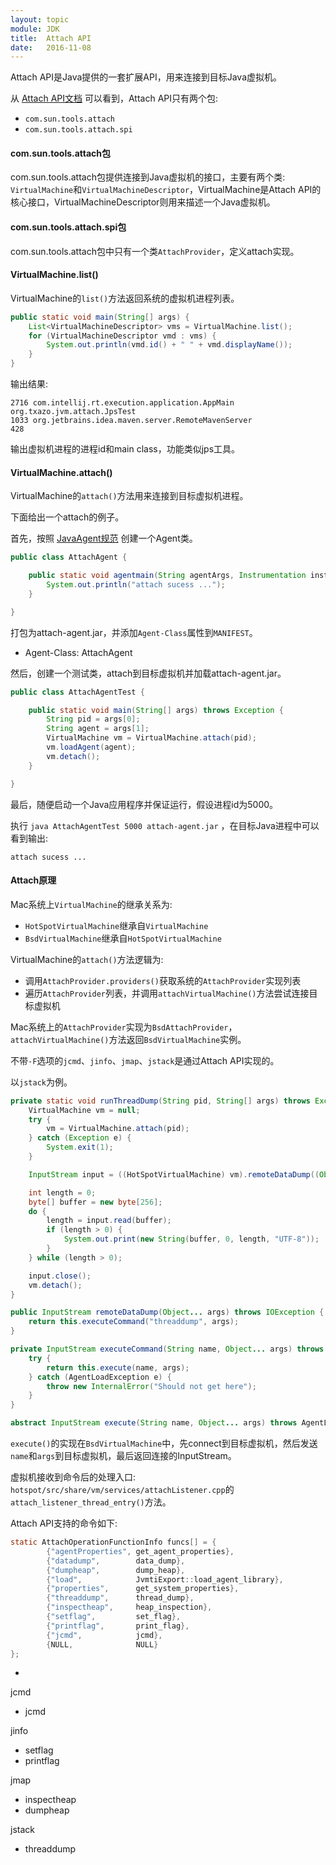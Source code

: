 ```yaml
---
layout: topic
module: JDK
title:  Attach API
date:   2016-11-08
---
```


Attach API是Java提供的一套扩展API，用来连接到目标Java虚拟机。

从 [Attach API文档](http://docs.oracle.com/javase/8/docs/jdk/api/attach/spec/index.html) 可以看到，Attach API只有两个包:

* `com.sun.tools.attach`
* `com.sun.tools.attach.spi`

#### com.sun.tools.attach包

com.sun.tools.attach包提供连接到Java虚拟机的接口，主要有两个类: `VirtualMachine`和`VirtualMachineDescriptor`，VirtualMachine是Attach API的核心接口，VirtualMachineDescriptor则用来描述一个Java虚拟机。

#### com.sun.tools.attach.spi包

com.sun.tools.attach包中只有一个类`AttachProvider`，定义attach实现。

#### VirtualMachine.list()

VirtualMachine的`list()`方法返回系统的虚拟机进程列表。

```java
public static void main(String[] args) {
    List<VirtualMachineDescriptor> vms = VirtualMachine.list();
    for (VirtualMachineDescriptor vmd : vms) {
        System.out.println(vmd.id() + " " + vmd.displayName());
    }
}
```

输出结果:

```console
2716 com.intellij.rt.execution.application.AppMain org.txazo.jvm.attach.JpsTest
1033 org.jetbrains.idea.maven.server.RemoteMavenServer
428
```

输出虚拟机进程的进程id和main class，功能类似jps工具。

#### VirtualMachine.attach()

VirtualMachine的`attach()`方法用来连接到目标虚拟机进程。

下面给出一个attach的例子。

首先，按照 [JavaAgent规范](http://docs.oracle.com/javase/8/docs/api/) 创建一个Agent类。

```java
public class AttachAgent {

    public static void agentmain(String agentArgs, Instrumentation inst) {
        System.out.println("attach sucess ...");
    }

}
```

打包为attach-agent.jar，并添加`Agent-Class`属性到`MANIFEST`。

* Agent-Class: AttachAgent

然后，创建一个测试类，attach到目标虚拟机并加载attach-agent.jar。

```java
public class AttachAgentTest {

    public static void main(String[] args) throws Exception {
        String pid = args[0];
        String agent = args[1];
        VirtualMachine vm = VirtualMachine.attach(pid);
        vm.loadAgent(agent);
        vm.detach();
    }

}
```

最后，随便启动一个Java应用程序并保证运行，假设进程id为5000。

执行 `java AttachAgentTest 5000 attach-agent.jar` ，在目标Java进程中可以看到输出:

```console
attach sucess ...
```

#### Attach原理

Mac系统上`VirtualMachine`的继承关系为:

* `HotSpotVirtualMachine`继承自`VirtualMachine`
* `BsdVirtualMachine`继承自`HotSpotVirtualMachine`

VirtualMachine的`attach()`方法逻辑为:

* 调用`AttachProvider.providers()`获取系统的`AttachProvider`实现列表
* 遍历`AttachProvider`列表，并调用`attachVirtualMachine()`方法尝试连接目标虚拟机

Mac系统上的`AttachProvider`实现为`BsdAttachProvider`，`attachVirtualMachine()`方法返回`BsdVirtualMachine`实例。

不带`-F`选项的`jcmd`、`jinfo`、`jmap`、`jstack`是通过Attach API实现的。

以`jstack`为例。

```java
private static void runThreadDump(String pid, String[] args) throws Exception {
    VirtualMachine vm = null;
    try {
        vm = VirtualMachine.attach(pid);
    } catch (Exception e) {
        System.exit(1);
    }

    InputStream input = ((HotSpotVirtualMachine) vm).remoteDataDump((Object[]) args);

    int length = 0;
    byte[] buffer = new byte[256];
    do {
        length = input.read(buffer);
        if (length > 0) {
            System.out.print(new String(buffer, 0, length, "UTF-8"));
        }
    } while (length > 0);

    input.close();
    vm.detach();
}
```

```java
public InputStream remoteDataDump(Object... args) throws IOException {
    return this.executeCommand("threaddump", args);
}

private InputStream executeCommand(String name, Object... args) throws IOException {
    try {
        return this.execute(name, args);
    } catch (AgentLoadException e) {
        throw new InternalError("Should not get here");
    }
}

abstract InputStream execute(String name, Object... args) throws AgentLoadException, IOException;
```

`execute()`的实现在`BsdVirtualMachine`中，先connect到目标虚拟机，然后发送`name`和`args`到目标虚拟机，最后返回连接的InputStream。

虚拟机接收到命令后的处理入口: `hotspot/src/share/vm/services/attachListener.cpp`的`attach_listener_thread_entry()`方法。

Attach API支持的命令如下:

```c
static AttachOperationFunctionInfo funcs[] = {
        {"agentProperties", get_agent_properties},
        {"datadump",        data_dump},
        {"dumpheap",        dump_heap},
        {"load",            JvmtiExport::load_agent_library},
        {"properties",      get_system_properties},
        {"threaddump",      thread_dump},
        {"inspectheap",     heap_inspection},
        {"setflag",         set_flag},
        {"printflag",       print_flag},
        {"jcmd",            jcmd},
        {NULL,              NULL}
};
```

* 

jcmd

* jcmd

jinfo

* setflag
* printflag

jmap

* inspectheap
* dumpheap

jstack

* threaddump

